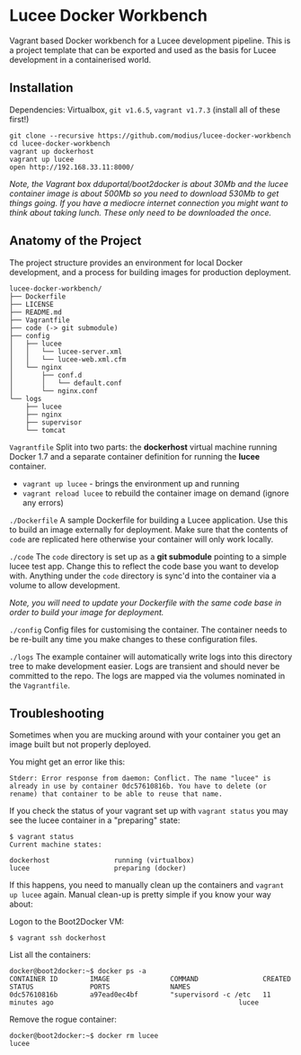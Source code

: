 # Lucee Docker Workbench

Vagrant based Docker workbench for a Lucee development pipeline.  This is a project template that can be exported and used as the basis for Lucee development in a containerised world.


## Installation

Dependencies: Virtualbox, `git v1.6.5`, `vagrant v1.7.3` (install all of these first!)

```
git clone --recursive https://github.com/modius/lucee-docker-workbench
cd lucee-docker-workbench
vagrant up dockerhost
vagrant up lucee
open http://192.168.33.11:8000/
```

_Note, the Vagrant box dduportal/boot2docker is about 30Mb and the lucee container image is about 500Mb so you need to download 530Mb to get things going.  If you have a mediocre internet connection you might want to think about taking lunch. These only need to be downloaded the once._

## Anatomy of the Project

The project structure provides an environment for local Docker development, and a process for building images for production deployment.

```
lucee-docker-workbench/
├── Dockerfile
├── LICENSE
├── README.md
├── Vagrantfile
├── code (-> git submodule)
├── config
│   ├── lucee
│   │   └── lucee-server.xml
│   │   └── lucee-web.xml.cfm
│   └── nginx
│       ├── conf.d
│       │   └── default.conf
│       └── nginx.conf
└── logs
    ├── lucee
    ├── nginx
    ├── supervisor
    └── tomcat
```

`Vagrantfile`
Split into two parts: the **dockerhost** virtual machine running Docker 1.7 and a separate container definition for running the **lucee** container.

- `vagrant up lucee` - brings the environment up and running
- `vagrant reload lucee` to rebuild the container image on demand (ignore any errors)

`./Dockerfile`
A sample Dockerfile for building a Lucee application. Use this to build an image externally for deployment.  Make sure that the contents of `code` are replicated here otherwise your container will only work locally.

`./code`
The `code` directory is set up as a **git submodule** pointing to a simple lucee test app. Change this to reflect the code base you want to develop with.  Anything under the `code` directory is sync'd into the container via a volume to allow development.

_Note, you will need to update your Dockerfile with the same code base in order to build your image for deployment._

`./config`
Config files for customising the container.  The container needs to be re-built any time you make changes to these configuration files.

`./logs`
The example container will automatically write logs into this directory tree to make development easier. Logs are transient and should never be committed to the repo.  The logs are mapped via the volumes nominated in the `Vagrantfile`.

## Troubleshooting

Sometimes when you are mucking around with your container you get an image built but not properly deployed.

You might get an error like this:
```
Stderr: Error response from daemon: Conflict. The name "lucee" is already in use by container 0dc57610816b. You have to delete (or rename) that container to be able to reuse that name.
```

If you check the status of your vagrant set up with `vagrant status` you may see the lucee container in a "preparing" state:
```
$ vagrant status
Current machine states:

dockerhost                running (virtualbox)
lucee                     preparing (docker)
```

If this happens, you need to manually clean up the containers and `vagrant up lucee` again.  Manual clean-up is pretty simple if you know your way about:

Logon to the Boot2Docker VM:
```
$ vagrant ssh dockerhost
```

List all the containers:
```
docker@boot2docker:~$ docker ps -a
CONTAINER ID        IMAGE               COMMAND                CREATED             STATUS              PORTS               NAMES
0dc57610816b        a97ead0ec4bf        "supervisord -c /etc   11 minutes ago                                              lucee
```

Remove the rogue container:
```
docker@boot2docker:~$ docker rm lucee
lucee
```